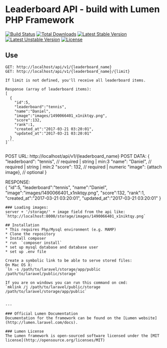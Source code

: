 # Leaderboard API - build with Lumen PHP Framework

[![Build Status](https://travis-ci.org/laravel/lumen-framework.svg)](https://travis-ci.org/laravel/lumen-framework)
[![Total Downloads](https://poser.pugx.org/laravel/lumen-framework/d/total.svg)](https://packagist.org/packages/laravel/lumen-framework)
[![Latest Stable Version](https://poser.pugx.org/laravel/lumen-framework/v/stable.svg)](https://packagist.org/packages/laravel/lumen-framework)
[![Latest Unstable Version](https://poser.pugx.org/laravel/lumen-framework/v/unstable.svg)](https://packagist.org/packages/laravel/lumen-framework)
[![License](https://poser.pugx.org/laravel/lumen-framework/license.svg)](https://packagist.org/packages/laravel/lumen-framework)

## Use

```
GET: http://localhost/api/v1/{leaderboard_name}
GET: http://localhost/api/v1/{leaderboard_name}/{limit}

If limit is not defined, you'll receive all leaderboard items.

Response (array of leaderboard items):  
[
  {
    "id":5,
    "leaderboard":"tennis",
    "name":"Daniel",
    "image":"images/1490066401_x1niktqy.png",
    "score":132,
    "rank":1,
    "created_at":"2017-03-21 03:20:01",
    "updated_at":"2017-03-21 03:20:01"
  }
]```


```
POST URL: http://localhost/api/v1/{leaderboard_name}
POST DATA:
{
  "leaderboard": "tennis",    // required | string | min:3
  "name": "Daniel",           // required | string | min:2
  "score": 132,               // required | numeric
  "image": {attach image},    // optional
}

RESPONSE:  
{
  "id":5,
  "leaderboard":"tennis",
  "name":"Daniel",
  "image":"images/1490066401_x1niktqy.png",
  "score":132,
  "rank":1,
  "created_at":"2017-03-21 03:20:01",
  "updated_at":"2017-03-21 03:20:01"
}
```
### Loading images:
server + '/storage/' + image field from the api like:  
`http://localhost:8000/storage/images/1490066401_x1niktqy.png`

## Installation
* This requires Php/Mysql environment (e.g. MAMP)
* Clone the repository
* Install composer
* run  `composer install`
* set up mysql database and database user
* set up .env file

Create a symbolic link to be able to serve stored files:  
On Mac OS X:  
`ln -s /path/to/laravel/storage/app/public /path/to/laravel/public/storage`

If you are on windows you can run this command on cmd:  
`mklink /j /path/to/laravel/public/storage /path/to/laravel/storage/app/public`


---

### Official Lumen Documentation
Documentation for the framework can be found on the [Lumen website](http://lumen.laravel.com/docs).

### Lumen License
The Lumen framework is open-sourced software licensed under the [MIT license](http://opensource.org/licenses/MIT)

